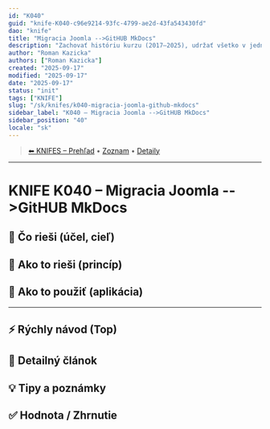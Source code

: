 ```yaml
---
id: "K040"
guid: "knife-K040-c96e9214-93fc-4799-ae2d-43fa543430fd"
dao: "knife"
title: "Migracia Joomla -->GitHUB MkDocs"
description: "Zachovať históriu kurzu (2017–2025), udržať všetko v jednom hlavnom repozitári"
author: "Roman Kazicka"
authors: ["Roman Kazicka"]
created: "2025-09-17"
modified: "2025-09-17"
date: "2025-09-17"
status: "init"
tags: ["KNIFE"]
slug: "/sk/knifes/k040-migracia-joomla-github-mkdocs"
sidebar_label: "K040 – Migracia Joomla -->GitHUB MkDocs"
sidebar_position: "40"
locale: "sk"
---
```

<!-- body:start -->

<!-- nav:knifes -->
> [⬅ KNIFES – Prehľad](/sk/knifes/knifesOverview) • [Zoznam](../KNIFE_Overview_List.md) • [Detaily](../KNIFE_Overview_Details.md)
---
# KNIFE K040 – Migracia Joomla -->GitHUB MkDocs

## 🎯 Čo rieši (účel, cieľ)

## 🧩 Ako to rieši (princíp)

## 🧪 Ako to použiť (aplikácia)

---

## ⚡ Rýchly návod (Top)

## 📜 Detailný článok

## 💡 Tipy a poznámky

## ✅ Hodnota / Zhrnutie
